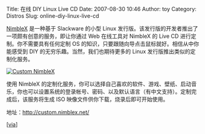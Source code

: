Title: 在线 DIY Linux Live CD
Date: 2007-08-30 10:46
Author: toy
Category: Distros
Slug: online-diy-linux-live-cd

[NimbleX](http://nimblex.net/) 是一种基于 Slackware 的小型 Linux
发行版。该发行版的开发者推出了一项颇有创意的服务，即让你通过 Web
在线工具对 NimbleX 的 Live CD 进行定制。你不需要具有任何定制 OS
的知识，只要跟随向导点击鼠标就好。相信从中你能感受到 DIY
的无穷乐趣。当然，我们也期待更多的 Linux 发行版推出类似的定制化服务。

[![Custom
NimbleX](http://i.linuxtoy.org/i/2007/08/custom-nimblex_s.png)](http://i.linuxtoy.org/i/2007/08/custom-nimblex.png)

使用 NimbleX
的定制化服务，你可以选择自己喜欢的软件、游戏、壁纸、启动音乐，你也可以设置系统的登录帐号、密码、以及默认语言（有中文支持）。定制完成后，该服务将生成
ISO 映像文件供你下载，烧录后即可开始使用。

地址：<http://custom.nimblex.net/>

[[via](http://www.desktoplinux.com/news/NS4640953056.html)]
